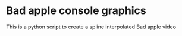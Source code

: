 # Bad apple console graphics
This is a python script to create a spline interpolated Bad apple video 